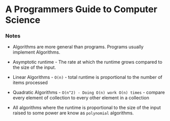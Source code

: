 # A Programmers Guide to Computer Science

### Notes
- Algorithms are more general than programs. Programs usually implement Algorithms.
- Asymptotic runtime - The rate at which the runtime grows compared to the size of the input.

- Linear Algorithms - `O(n)` - total runtime is proportional to the number of items processed
- Quadratic Algorithms - `O(n^2) - Doing O(n) work O(n) times` - compare every element of collection to every other element in a collection

- All algorithms where the runtime is proportional to the size of the input raised to some power are know as `polynomial` algorithms.